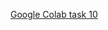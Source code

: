 [Google Colab task 10](https://colab.research.google.com/drive/1u1y_QGwYIrNA0rgJ1NER4XjaJmq08mf1?usp=sharing)
